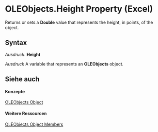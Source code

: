 
# OLEObjects.Height Property (Excel)

Returns or sets a  **Double** value that represents the height, in points, of the object.


## Syntax

 _Ausdruck_. **Height**

 _Ausdruck_ A variable that represents an **OLEObjects** object.


## Siehe auch


#### Konzepte


[OLEObjects Object](e3fcf4bd-7c96-ecb3-dc04-551f7f7348f9.md)
#### Weitere Ressourcen


[OLEObjects Object Members](http://msdn.microsoft.com/library/7c3b0619-a988-1b8c-51b1-4c8ef3180264%28Office.15%29.aspx)